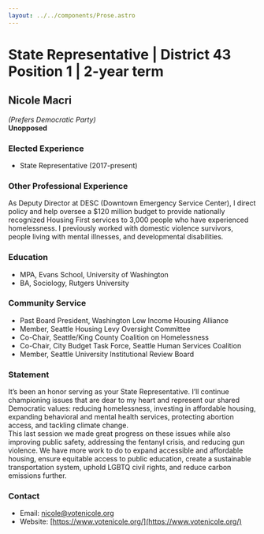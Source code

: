 ```yaml
---
layout: ../../components/Prose.astro
---
```


# State Representative | District 43 Position 1 | 2-year term

## Nicole Macri  
*(Prefers Democratic Party)*  
**Unopposed**

### Elected Experience
- State Representative (2017-present)

### Other Professional Experience
As Deputy Director at DESC (Downtown Emergency Service Center), I direct policy and help oversee a $120 million budget to provide nationally recognized Housing First services to 3,000 people who have experienced homelessness. I previously worked with domestic violence survivors, people living with mental illnesses, and developmental disabilities.

### Education
- MPA, Evans School, University of Washington  
- BA, Sociology, Rutgers University

### Community Service
- Past Board President, Washington Low Income Housing Alliance  
- Member, Seattle Housing Levy Oversight Committee  
- Co-Chair, Seattle/King County Coalition on Homelessness  
- Co-Chair, City Budget Task Force, Seattle Human Services Coalition  
- Member, Seattle University Institutional Review Board

### Statement
It’s been an honor serving as your State Representative. I’ll continue championing issues that are dear to my heart and represent our shared Democratic values: reducing homelessness, investing in affordable housing, expanding behavioral and mental health services, protecting abortion access, and tackling climate change.  
This last session we made great progress on these issues while also improving public safety, addressing the fentanyl crisis, and reducing gun violence. We have more work to do to expand accessible and affordable housing, ensure equitable access to public education, create a sustainable transportation system, uphold LGBTQ civil rights, and reduce carbon emissions further.

### Contact
- Email: [nicole@votenicole.org](mailto:nicole@votenicole.org)  
- Website: [https://www.votenicole.org/](https://www.votenicole.org/)

